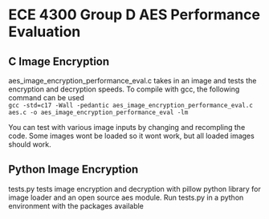 # ECE 4300 Group D AES Performance Evaluation

## C Image Encryption
aes_image_encryption_performance_eval.c takes in an image and tests the encryption and decryption speeds. To compile with gcc, the following command can be used <br>
`gcc -std=c17 -Wall -pedantic aes_image_encryption_performance_eval.c aes.c -o aes_image_encryption_performance_eval -lm`

You can test with various image inputs by changing and recompling the code. Some images wont be loaded so it wont work, but all loaded images should work. <br>

## Python Image Encryption
tests.py tests image encryption and decryption with pillow python library for image loader and an open source aes module. Run tests.py in a python environment with the packages available 
